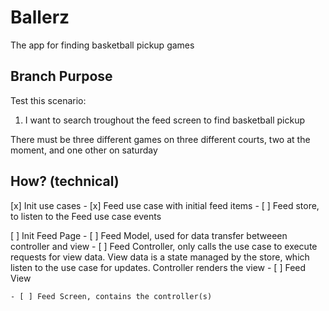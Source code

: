 # Ballerz
The app for finding basketball pickup games

## Branch Purpose
Test this scenario: 
1) I want to search troughout the feed screen to find basketball pickup


There must be three different games on three different courts, two at the moment, and one other on saturday


## How? (technical)

[x] Init use cases
    - [x] Feed use case with initial feed items
    - [ ] Feed store, to listen to the Feed use case events

[ ] Init Feed Page
    - [ ] Feed Model, used for data transfer betweeen controller and view
    - [ ] Feed Controller, only calls the use case to execute requests for view data. View data is a state managed by the store, which listen to the use case for updates. Controller renders the view
    - [ ] Feed View

    - [ ] Feed Screen, contains the controller(s)


